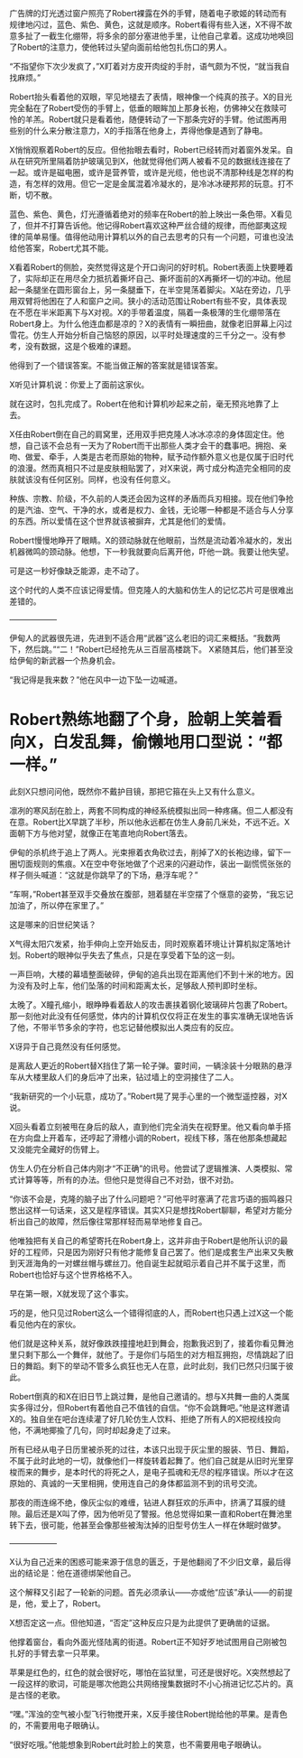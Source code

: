 广告牌的灯光透过窗户照亮了Robert裸露在外的手臂，随着电子歌姬的转动而有规律地闪过，蓝色、紫色、黄色，这就是顺序。Robert看得有些入迷，X不得不故意多扯了一截生化绷带，将多余的部分塞进他手里，让他自己拿着。这成功地唤回了Robert的注意力，使他转过头望向面前给他包扎伤口的男人。

“不指望你下次少发疯了，”X盯着对方皮开肉绽的手肘，语气颇为不悦，“就当我自找麻烦。”

Robert抬头看着他的双眼，罕见地褪去了表情，眼神像一个纯真的孩子。X的目光完全黏在了Robert受伤的手臂上，低垂的眼眸加上那身长袍，仿佛神父在救赎可怜的羊羔。Robert就只是看着他，随便转动了一下那条完好的手臂。他试图再用些别的什么来分散注意力，X的手指落在他身上，弄得他像是遇到了静电。

X悄悄观察着Robert的反应。但他抬眼去看时，Robert已经转而对着窗外发呆。自从在研究所里隔着防护玻璃见到X，他就觉得他们两人被看不见的数据线连接在了一起。或许是磁电圈，或许是营养管，或许是光缆，他也说不清那种线是怎样的构造，有怎样的效用。但它一定是金属混着冷凝水的，是冷冰冰硬邦邦的玩意。打不断，切不散。

蓝色、紫色、黄色，灯光遵循着绝对的频率在Robert的脸上映出一条色带。X看见了，但并不打算告诉他。他记得Robert喜欢这种严丝合缝的规律，而他鄙夷这规律的简单易懂。值得他动用计算机以外的自己去思考的只有一个问题，可谁也没法给他答案，Robert尤其不能。

X看着Robert的侧脸，突然觉得这是个开口询问的好时机。Robert表面上快要睡着了，实际却正在用尽全力抵抗着撕坏自己、撕坏面前的X再撕坏一切的冲动。他屈起一条腿坐在圆形窗台上，另一条腿垂下，在半空晃荡着脚尖。X站在旁边，几乎用双臂将他困在了人和窗户之间。狭小的活动范围让Robert有些不安，具体表现在不愿在半米距离下与X对视。X的手带着温度，隔着一条极薄的生化绷带落在Robert身上。为什么他连血都是凉的？X的表情有一瞬扭曲，就像老旧屏幕上闪过雪花。仿生人开始分析自己恼怒的原因，以平时处理速度的三千分之一。没有参考，没有数据，这是个极难的课题。

他得到了一个错误答案。不能当做正解的答案就是错误答案。

X听见计算机说：你爱上了面前这家伙。

就在这时，包扎完成了。Robert在他和计算机吵起来之前，毫无预兆地靠了上去。

X任由Robert倒在自己的肩窝里，还用双手把克隆人冰冰凉凉的身体固定住。他想，自己该不会总有一天为了Robert而干出那些人类才会干的蠢事吧。拥抱、亲吻、做爱、牵手，人类是古老而原始的物种，赋予动作额外意义也是仅属于旧时代的浪漫。然而真相只不过是皮肤相贴罢了，对X来说，两寸成分构造完全相同的皮肤就该没有任何区别。同样，也没有任何意义。

种族、宗教、阶级，不久前的人类还会因为这样的矛盾而兵刃相接。现在他们争抢的是汽油、空气、干净的水，或者是权力、金钱，无论哪一种都是不适合与人分享的东西。所以爱情在这个世界就该被摒弃，尤其是他们的爱情。

Robert慢慢地睁开了眼睛。X的颈动脉就在他眼前，当然是流动着冷凝水的，发出机器微鸣的颈动脉。他想，下一秒我就要向后离开他，吓他一跳。我要让他失望。

可是这一秒好像缺乏能源，走不动了。

这个时代的人类不应该记得爱情。但克隆人的大脑和仿生人的记忆芯片可是很难出差错的。

——————

伊甸人的武器很先进，先进到不适合用“武器”这么老旧的词汇来概括。“我数两下，然后跳。”“二！”Robert已经抢先从三百层高楼跳下。
X紧随其后，他们甚至没给伊甸的新武器一个热身机会。

“我记得是我来数？”他在风中一边下坠一边喊道。

Robert熟练地翻了个身，脸朝上笑着看向X，白发乱舞，偷懒地用口型说：“都一样。”
=
此刻X只想问问他，既然你不戴护目镜，那把它箍在头上又有什么意义。

凛冽的寒风刮在脸上，两套不同构成的神经系统模拟出同一种疼痛。但二人都没有在意。Robert比X早跳了半秒，所以他永远都在仿生人身前几米处，不远不近。X面朝下方与他对望，就像正在笔直地向Robert落去。

伊甸的杀机终于追上了两人。光束擦着衣角砍过去，削掉了X的长袍边缘，留下一圈切面规则的焦痕。X在空中夸张地做了个迟来的闪避动作，装出一副慌慌张张的样子侧头喊道：“这就是你跳早了的下场，悬浮车呢？”

“车啊，”Robert甚至双手交叠放在腹部，翘着腿在半空摆了个惬意的姿势，“我忘记加油了，所以停在家里了。”

这是哪来的旧世纪笑话？

X气得太阳穴发紧，抬手伸向上空开始反击，同时观察着环境让计算机拟定落地计划。Robert的眼神似乎失去了焦点，只是在享受着下坠的这一刻。

一声巨响，大楼的幕墙整面破碎，伊甸的追兵出现在距离他们不到十米的地方。因为没有及时上车，他们坠落的时间和距离太长，足够敌人预判即时坐标。

太晚了。X瞳孔缩小，眼睁睁看着敌人的攻击裹挟着钢化玻璃碎片包裹了Robert。那一刻他对此没有任何感觉，体内的计算机仅仅将正在发生的事实准确无误地告诉了他，不带半节多余的字符，也忘记替他模拟出人类应有的反应。

X讶异于自己竟然没有任何感觉。

是离敌人更近的Robert替X挡住了第一轮子弹。霎时间，一辆涂装十分眼熟的悬浮车从大楼里敌人们的身后冲了出来，钻过墙上的空洞接住了二人。

“我新研究的一个小玩意，成功了。”Robert晃了晃手心里的一个微型遥控器，对X说。

X回头看着立刻被甩在身后的敌人，直到他们完全消失在视野里。他又看向单手搭在方向盘上开着车，还哼起了滑稽小调的Robert，视线下移，落在他那条想藏起又没能完全藏好的伤臂上。

仿生人仍在分析自己体内刚才“不正确”的讯号。他尝试了逻辑推演、人类模拟、常式计算等等，所有的办法。但他只是觉得自己不对劲，很不对劲。

“你该不会是，克隆的脑子出了什么问题吧？”可他平时塞满了花言巧语的振鸣器只憋出这样一句话来，这又是程序错误。其实X只是想找Robert聊聊，希望对方能分析出自己的故障，然后像往常那样轻而易举地修复自己。

他唯独把有关自己的希望寄托在Robert身上，这并非由于Robert是他所认识的最好的工程师，只是因为刚好只有他才能修复自己罢了。他们是成套生产出来又失散到天涯海角的一对螺丝帽与螺丝刀。他自诞生起就昭示着自己并不属于这里，而Robert也恰好与这个世界格格不入。

早在第一眼，X就发现了这个事实。

巧的是，他只见过Robert这么一个错得彻底的人，而Robert也只遇上过X这一个能看见他内在的家伙。

他们就是这种关系，就好像跌跌撞撞地赶到舞会，抱歉我迟到了，接着你看见舞池里只剩下那么一个舞伴，就他了。于是你们与陌生的对方相互拥抱，尽情跳起了旧日的舞蹈。剩下的举动不管多么疯狂也无人在意，此时此刻，我们已然只归属于彼此。

Robert倒真的和X在旧日节上跳过舞，是他自己邀请的。想与X共舞一曲的人类属实多得过分，但Robert有着他自己不值钱的自信。“你不会跳舞吧。”他是这样邀请X的。独自坐在吧台连续灌了好几轮仿生人饮料、拒绝了所有人的X把视线投向他，不满地揶揄了几句，同时却起身走了过来。

所有已经从电子日历里被杀死的过往，本该只出现于灰尘里的服装、节日、舞蹈，不属于此时此地的一切，就像他们一样旋转着起舞了。他们自己就是从旧时光里穿梭而来的舞步，是本时代的将死之人，是电子孤魂和无尽的程序错误。所以才在这原始的、真诚的一天里相拥，使用连自己的身体都监测不到的讯号交流。

那夜的雨连绵不绝，像灰尘似的难缠，钻进人群狂欢的乐声中，挤满了耳膜的缝隙。最后还是X叫了停，因为他听见了警报。他总觉得如果一直和Robert在舞池里转下去，很可能，他甚至会像那些被淘汰掉的旧型号仿生人一样在休眠时做梦。

——————

X认为自己近来的困惑可能来源于信息的匮乏，于是他翻阅了不少旧文章，最后得出的结论是：他在道德绑架他自己。

这个解释又引起了一轮新的问题。首先必须承认——亦或他“应该”承认——的前提是，他，爱上了，Robert。

X想否定这一点。但他知道，“否定”这种反应只是为此提供了更确凿的证据。

他撑着窗台，看向外面光怪陆离的街道。Robert正不知好歹地试图用自己刚被包扎好的手臂去拿一只苹果。

苹果是红色的，红色的就会很好吃，哪怕在监狱里，可还是很好吃。X突然想起了一段这样的歌词，可能是哪次他跑公共网络搜集数据时不小心捎进记忆芯片的。真是古怪的老歌。

“嘿。”浑浊的空气被小型飞行物搅开来，X反手接住Robert抛给他的苹果。是青色的，不需要用电子眼确认。

“很好吃哦。”他能想象到Robert此时脸上的笑意，也不需要用电子眼确认。